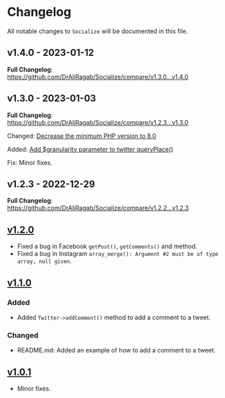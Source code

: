 # Changelog

All notable changes to `Socialize` will be documented in this file.

## v1.4.0 - 2023-01-12

**Full Changelog**: https://github.com/DrAliRagab/Socialize/compare/v1.3.0...v1.4.0

## v1.3.0 - 2023-01-03

**Full Changelog**: https://github.com/DrAliRagab/Socialize/compare/v1.2.3...v1.3.0

Changed: [Decrease the minimum PHP version to 8.0](https://github.com/DrAliRagab/Socialize/commit/0aefd80aec50103725d123edfe859f5f62b45507)

Added: [Add $granularity parameter to twitter queryPlace()](https://github.com/DrAliRagab/Socialize/commit/59d52bfca40eab63377ae085a8b2b8b5e73de24d)

Fix: Minor fixes.

## v1.2.3 - 2022-12-29

**Full Changelog**: https://github.com/DrAliRagab/Socialize/compare/v1.2.2...v1.2.3

## [v1.2.0](https://github.com/DrAliRagab/Socialize/compare/v1.1.0...v1.2.0)

- Fixed a bug in Facebook `getPost()`, `getComments()` and  method.
- Fixed a bug in Instagram `array_merge(): Argument #2 must be of type array, null given`.

## [v1.1.0](https://github.com/DrAliRagab/Socialize/compare/v1.0.1...v1.1.0)

### Added

- Added `Twitter->addComment()` method to add a comment to a tweet.

### Changed

- README.md: Added an example of how to add a comment to a tweet.

## [v1.0.1](https://github.com/DrAliRagab/Socialize/compare/v1.0.0...v1.0.1)

- Minor fixes.
